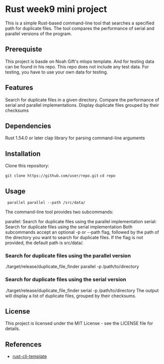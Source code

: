 # Rust week9 mini project
This is a simple Rust-based command-line tool that searches a specified path for duplicate files. The tool compares the performance of serial and parallel versions of the program.

## Prerequiste
This project is basde on Noah Gift's mlops template. And for testing data can be found in his repo. This repo does not include any test data. For testing, you have to use your own data for testing.

## Features

Search for duplicate files in a given directory. Compare the performance of serial and parallel implementations. Display duplicate files grouped by their checksums
## Dependencies
Rust 1.54.0 or later
clap library for parsing command-line arguments

## Installation
Clone this repository:

```git clone https://github.com/user/repo.git```
``` cd repo ```

## Usage
``` parallel parallel --path /src/data/```

The command-line tool provides two subcommands:

parallel: Search for duplicate files using the parallel implementation
serial: Search for duplicate files using the serial implementation
Both subcommands accept an optional -p or --path flag, followed by the path of the directory you want to search for duplicate files. If the flag is not provided, the default path is src/data/.

### Search for duplicate files using the parallel version
./target/release/duplicate_file_finder parallel -p /path/to/directory

### Search for duplicate files using the serial version
./target/release/duplicate_file_finder serial -p /path/to/directory
The output will display a list of duplicate files, grouped by their checksums.

## License
This project is licensed under the MIT License - see the LICENSE file for details.
## References
* [rust-cli-template](https://github.com/kbknapp/rust-cli-template)
